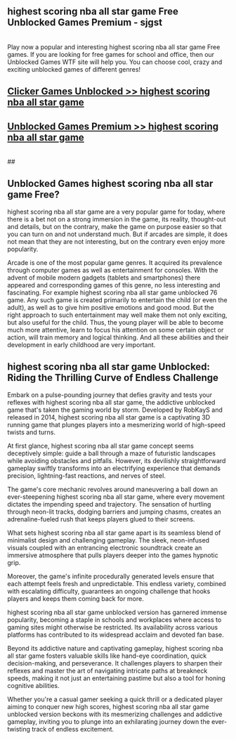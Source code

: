 ## highest scoring nba all star game Free Unblocked Games Premium - sjgst <br>
<br>
Play now a popular and interesting highest scoring nba all star game Free games. If you are looking for free games for school and office, then our Unblocked Games WTF site will help you. You can choose cool, crazy and exciting unblocked games of different genres!


##  [Clicker Games Unblocked >> highest scoring nba all star game](http://freeplayer.one?title=highest_scoring_nba_all_star_game&ref=04)

##  [Unblocked Games Premium >> highest scoring nba all star game](http://freeplayer.one?title=highest_scoring_nba_all_star_game&ref=04)
  <br>
  ##



## Unblocked Games highest scoring nba all star game Free?

highest scoring nba all star game are a very popular game for today, where there is a bet not on a strong immersion in the game, its reality, thought-out and details, but on the contrary, make the game on purpose easier so that you can turn on and not understand much. But if arcades are simple, it does not mean that they are not interesting, but on the contrary even enjoy more popularity.

Arcade is one of the most popular game genres. It acquired its prevalence through computer games as well as entertainment for consoles. With the advent of mobile modern gadgets (tablets and smartphones) there appeared and corresponding games of this genre, no less interesting and fascinating. For example highest scoring nba all star game unblocked 76 game. Any such game is created primarily to entertain the child (or even the adult), as well as to give him positive emotions and good mood. But the right approach to such entertainment may well make them not only exciting, but also useful for the child. Thus, the young player will be able to become much more attentive, learn to focus his attention on some certain object or action, will train memory and logical thinking. And all these abilities and their development in early childhood are very important.

##  highest scoring nba all star game Unblocked: Riding the Thrilling Curve of Endless Challenge

Embark on a pulse-pounding journey that defies gravity and tests your reflexes with highest scoring nba all star game, the addictive unblocked game that's taken the gaming world by storm. Developed by RobKayS and released in 2014, highest scoring nba all star game is a captivating 3D running game that plunges players into a mesmerizing world of high-speed twists and turns.

At first glance, highest scoring nba all star game concept seems deceptively simple: guide a ball through a maze of futuristic landscapes while avoiding obstacles and pitfalls. However, its devilishly straightforward gameplay swiftly transforms into an electrifying experience that demands precision, lightning-fast reactions, and nerves of steel.

The game's core mechanic revolves around maneuvering a ball down an ever-steepening highest scoring nba all star game, where every movement dictates the impending speed and trajectory. The sensation of hurtling through neon-lit tracks, dodging barriers and jumping chasms, creates an adrenaline-fueled rush that keeps players glued to their screens.

What sets highest scoring nba all star game apart is its seamless blend of minimalist design and challenging gameplay. The sleek, neon-infused visuals coupled with an entrancing electronic soundtrack create an immersive atmosphere that pulls players deeper into the games hypnotic grip.

Moreover, the game's infinite procedurally generated levels ensure that each attempt feels fresh and unpredictable. This endless variety, combined with escalating difficulty, guarantees an ongoing challenge that hooks players and keeps them coming back for more.

highest scoring nba all star game unblocked version has garnered immense popularity, becoming a staple in schools and workplaces where access to gaming sites might otherwise be restricted. Its availability across various platforms has contributed to its widespread acclaim and devoted fan base.

Beyond its addictive nature and captivating gameplay, highest scoring nba all star game fosters valuable skills like hand-eye coordination, quick decision-making, and perseverance. It challenges players to sharpen their reflexes and master the art of navigating intricate paths at breakneck speeds, making it not just an entertaining pastime but also a tool for honing cognitive abilities.

Whether you're a casual gamer seeking a quick thrill or a dedicated player aiming to conquer new high scores, highest scoring nba all star game unblocked version beckons with its mesmerizing challenges and addictive gameplay, inviting you to plunge into an exhilarating journey down the ever-twisting track of endless excitement.